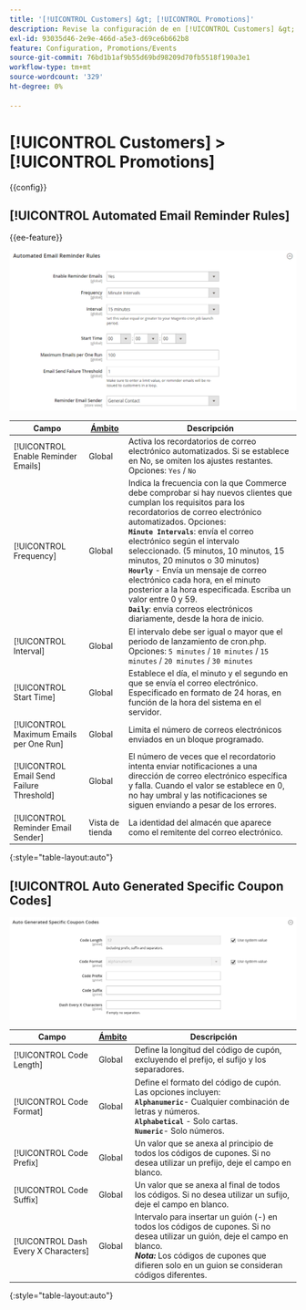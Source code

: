 ```yaml
---
title: '[!UICONTROL Customers] &gt; [!UICONTROL Promotions]'
description: Revise la configuración de en [!UICONTROL Customers] &gt; [!UICONTROL Promotions] de la administración de Commerce.
exl-id: 93035d46-2e9e-466d-a5e3-d69ce6b662b8
feature: Configuration, Promotions/Events
source-git-commit: 76bd1b1af9b55d69bd98209d70fb5518f190a3e1
workflow-type: tm+mt
source-wordcount: '329'
ht-degree: 0%

---
```


# [!UICONTROL Customers] > [!UICONTROL Promotions]

{{config}}

## [!UICONTROL Automated Email Reminder Rules]

{{ee-feature}}

![Reglas de recordatorio de correo electrónico automatizado](./assets/promotions-automated-email-reminder-rules.png)<!-- zoom -->

<!-- [Automated Email Reminder Rules](https://docs.magento.com/user-guide/marketing/email-reminder-rules-configure.html) -->

| Campo | [Ámbito](../../getting-started/websites-stores-views.md#scope-settings) | Descripción |
|--- |--- |--- |
| [!UICONTROL Enable Reminder Emails] | Global | Activa los recordatorios de correo electrónico automatizados. Si se establece en No, se omiten los ajustes restantes. Opciones: `Yes` / `No` |
| [!UICONTROL Frequency] | Global | Indica la frecuencia con la que Commerce debe comprobar si hay nuevos clientes que cumplan los requisitos para los recordatorios de correo electrónico automatizados. Opciones: <br/>**`Minute Intervals`**: envía el correo electrónico según el intervalo seleccionado. (5 minutos, 10 minutos, 15 minutos, 20 minutos o 30 minutos)<br/>**`Hourly`** - Envía un mensaje de correo electrónico cada hora, en el minuto posterior a la hora especificada. Escriba un valor entre 0 y 59. <br/>**`Daily`**: envía correos electrónicos diariamente, desde la hora de inicio. |
| [!UICONTROL Interval] | Global | El intervalo debe ser igual o mayor que el periodo de lanzamiento de cron.php. Opciones: `5 minutes` / `10 minutes` / `15 minutes` / `20 minutes` / `30 minutes` |
| [!UICONTROL Start Time] | Global | Establece el día, el minuto y el segundo en que se envía el correo electrónico. Especificado en formato de 24 horas, en función de la hora del sistema en el servidor. |
| [!UICONTROL Maximum Emails per One Run] | Global | Limita el número de correos electrónicos enviados en un bloque programado. |
| [!UICONTROL Email Send Failure Threshold] | Global | El número de veces que el recordatorio intenta enviar notificaciones a una dirección de correo electrónico específica y falla. Cuando el valor se establece en 0, no hay umbral y las notificaciones se siguen enviando a pesar de los errores. |
| [!UICONTROL Reminder Email Sender] | Vista de tienda | La identidad del almacén que aparece como el remitente del correo electrónico. |

{:style=&quot;table-layout:auto&quot;}

## [!UICONTROL Auto Generated Specific Coupon Codes]

![Códigos de cupón específicos generados automáticamente](./assets/promotions-auto-generated-specific-coupon-codes.png)<!-- zoom -->

<!-- [Auto Generated Specific Coupon Codes](https://docs.magento.com/user-guide/marketing/price-rules-cart-coupon-code-configure.md  -->

| Campo | [Ámbito](../../getting-started/websites-stores-views.md#scope-settings) | Descripción |
|--- |--- |--- |
| [!UICONTROL Code Length] | Global | Define la longitud del código de cupón, excluyendo el prefijo, el sufijo y los separadores. |
| [!UICONTROL Code Format] | Global | Define el formato del código de cupón. Las opciones incluyen: <br/>**`Alphanumeric`**- Cualquier combinación de letras y números.<br/>**`Alphabetical`** - Solo cartas. <br/>**`Numeric`**- Solo números. |
| [!UICONTROL Code Prefix] | Global | Un valor que se anexa al principio de todos los códigos de cupones. Si no desea utilizar un prefijo, deje el campo en blanco. |
| [!UICONTROL Code Suffix] | Global | Un valor que se anexa al final de todos los códigos. Si no desea utilizar un sufijo, deje el campo en blanco. |
| [!UICONTROL Dash Every X Characters] | Global | Intervalo para insertar un guión (-) en todos los códigos de cupones. Si no desea utilizar un guión, deje el campo en blanco. <br/>_**Nota:**_ Los códigos de cupones que difieren solo en un guion se consideran códigos diferentes. |

{:style=&quot;table-layout:auto&quot;}
